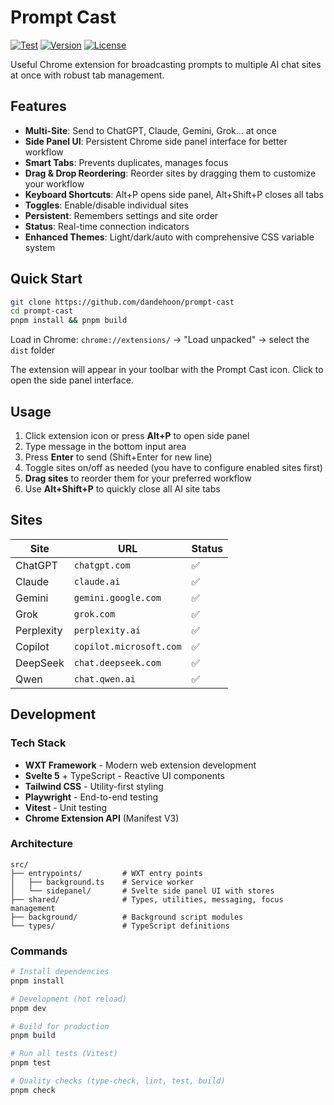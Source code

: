 # Prompt Cast

[![Test](https://github.com/dandehoon/prompt-cast/actions/workflows/test.yml/badge.svg)](https://github.com/dandehoon/prompt-cast/actions/workflows/test.yml)
[![Version](https://img.shields.io/github/v/release/dandehoon/prompt-cast)](https://github.com/dandehoon/prompt-cast/releases)
[![License](https://img.shields.io/github/license/dandehoon/prompt-cast)](LICENSE)

Useful Chrome extension for broadcasting prompts to multiple AI chat sites at once with robust tab management.

## Features

- **Multi-Site**: Send to ChatGPT, Claude, Gemini, Grok... at once
- **Side Panel UI**: Persistent Chrome side panel interface for better workflow
- **Smart Tabs**: Prevents duplicates, manages focus
- **Drag & Drop Reordering**: Reorder sites by dragging them to customize your workflow
- **Keyboard Shortcuts**: Alt+P opens side panel, Alt+Shift+P closes all tabs
- **Toggles**: Enable/disable individual sites
- **Persistent**: Remembers settings and site order
- **Status**: Real-time connection indicators
- **Enhanced Themes**: Light/dark/auto with comprehensive CSS variable system

## Quick Start

```bash
git clone https://github.com/dandehoon/prompt-cast
cd prompt-cast
pnpm install && pnpm build
```

Load in Chrome: `chrome://extensions/` → "Load unpacked" → select the `dist` folder

The extension will appear in your toolbar with the Prompt Cast icon. Click to open the side panel interface.

## Usage

1. Click extension icon or press **Alt+P** to open side panel
2. Type message in the bottom input area
3. Press **Enter** to send (Shift+Enter for new line)
4. Toggle sites on/off as needed (you have to configure enabled sites first)
5. **Drag sites** to reorder them for your preferred workflow
6. Use **Alt+Shift+P** to quickly close all AI site tabs

## Sites

| Site       | URL                     | Status |
| ---------- | ----------------------- | ------ |
| ChatGPT    | `chatgpt.com`           | ✅     |
| Claude     | `claude.ai`             | ✅     |
| Gemini     | `gemini.google.com`     | ✅     |
| Grok       | `grok.com`              | ✅     |
| Perplexity | `perplexity.ai`         | ✅     |
| Copilot    | `copilot.microsoft.com` | ✅     |
| DeepSeek   | `chat.deepseek.com`     | ✅     |
| Qwen       | `chat.qwen.ai`          | ✅     |

## Development

### Tech Stack

- **WXT Framework** - Modern web extension development
- **Svelte 5** + TypeScript - Reactive UI components
- **Tailwind CSS** - Utility-first styling
- **Playwright** - End-to-end testing
- **Vitest** - Unit testing
- **Chrome Extension API** (Manifest V3)

### Architecture

```
src/
├── entrypoints/         # WXT entry points
│   ├── background.ts    # Service worker
│   └── sidepanel/       # Svelte side panel UI with stores
├── shared/              # Types, utilities, messaging, focus management
├── background/          # Background script modules
└── types/               # TypeScript definitions
```

### Commands

```bash
# Install dependencies
pnpm install

# Development (hot reload)
pnpm dev

# Build for production
pnpm build

# Run all tests (Vitest)
pnpm test

# Quality checks (type-check, lint, test, build)
pnpm check
```
